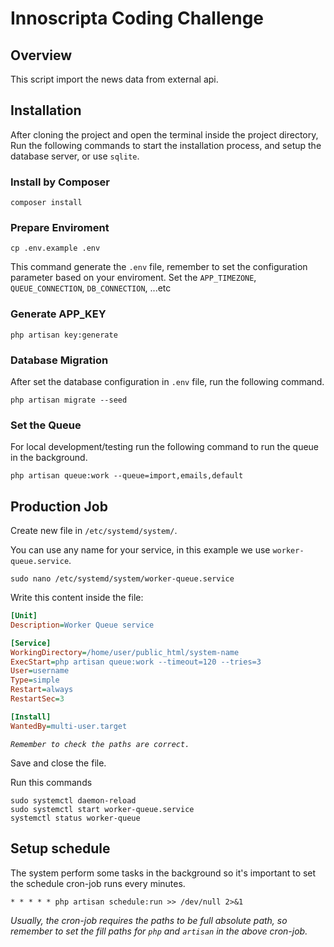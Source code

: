 # Innoscripta Coding Challenge

## Overview

This script import the news data from external api.

## Installation

After cloning the project and open the terminal inside the project directory, Run the following commands to start the installation process, and setup the database server, or use `sqlite`.

### Install by Composer

```shell
composer install
```

### Prepare Enviroment

```shell
cp .env.example .env
```

This command generate the `.env` file, remember to set the configuration parameter based on your enviroment. Set the `APP_TIMEZONE`, `QUEUE_CONNECTION`, `DB_CONNECTION`, ...etc

### Generate APP_KEY

```shell
php artisan key:generate
```

### Database Migration

After set the database configuration in `.env` file, run the following command.

```shell
php artisan migrate --seed
```

### Set the Queue

For local development/testing run the following command to run the queue in the background.

```shell
php artisan queue:work --queue=import,emails,default
```

## Production Job

Create new file in `/etc/systemd/system/`.

You can use any name for your service, in this example we use `worker-queue.service`.

```shell
sudo nano /etc/systemd/system/worker-queue.service
```

Write this content inside the file:

```ini
[Unit]
Description=Worker Queue service

[Service]
WorkingDirectory=/home/user/public_html/system-name
ExecStart=php artisan queue:work --timeout=120 --tries=3
User=username
Type=simple
Restart=always
RestartSec=3

[Install]
WantedBy=multi-user.target
```

_`Remember to check the paths are correct.`_

Save and close the file.

Run this commands

```shell
sudo systemctl daemon-reload
sudo systemctl start worker-queue.service
systemctl status worker-queue
```

## Setup schedule

The system perform some tasks in the background so it's important to set the schedule cron-job runs every minutes.

```shell
* * * * * php artisan schedule:run >> /dev/null 2>&1
```

_Usually, the cron-job requires the paths to be full absolute path, so remember to set the fill paths for `php` and `artisan` in the above cron-job._
